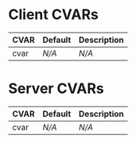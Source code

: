 # Client CVARs #

| **CVAR** | **Default** | **Description** |
|:---------|:------------|:----------------|
| cvar     | _N/A_       | _N/A_           |



# Server CVARs #

| **CVAR** | **Default** | **Description** |
|:---------|:------------|:----------------|
| cvar     | _N/A_       | _N/A_           |